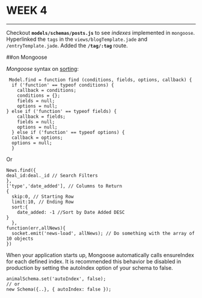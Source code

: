 WEEK 4
========

----

Checkout **`models/schemas/posts.js`** to see *indexes* implemented in `mongoose`.
Hyperlinked the `tags` in the `views/blogTemplate.jade` and `/entryTemplate.jade`.
Added the **`/tag/:tag`** route.

##on Mongoose


*Mongoose* syntax on [sorting](http://stackoverflow.com/questions/4299991/how-to-sort-in-mongoose):

     Model.find = function find (conditions, fields, options, callback) {
      if ('function' == typeof conditions) {
        callback = conditions;
        conditions = {};
        fields = null;
        options = null;
    } else if ('function' == typeof fields) {
        callback = fields;
        fields = null;
        options = null;
      } else if ('function' == typeof options) {
      callback = options;
      options = null;
      }

Or

    News.find({
    deal_id:deal._id // Search Filters
  	},
  	['type','date_added'], // Columns to Return
  	{
      skip:0, // Starting Row
      limit:10, // Ending Row
      sort:{
        date_added: -1 //Sort by Date Added DESC
    }
	  },
  	function(err,allNews){
      socket.emit('news-load', allNews); // Do something with the array of 10 objects
  	})


When your application starts up, Mongoose automatically calls ensureIndex for each defined index. It is recommended this behavior be disabled in production by setting the autoIndex option of your schema to false.

    animalSchema.set('autoIndex', false);
	// or
	new Schema({..}, { autoIndex: false });

